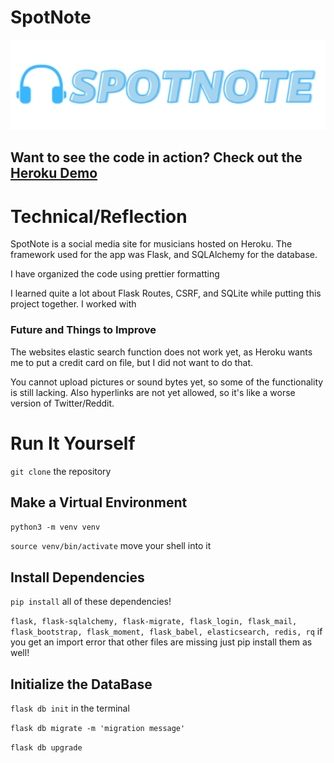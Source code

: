 # SpotNote
<a href='https://spotnote.herokuapp.com/' rel='noreferrer' target='_blank' >


<img src="https://raw.githubusercontent.com/Mark-777-0/SpotNote/2c51bfff79976f31fa7f4239d8159b16a6b77013/app/static/SpotNote.svg" alt="SpotNote" width="700"/>
</a>


## Want to see the code in action? Check out the [Heroku Demo](https://spotnote.herokuapp.com/)

# Technical/Reflection

SpotNote is a social media site for musicians hosted on Heroku. The framework used for the app was Flask, and SQLAlchemy for the database. 

I have organized the code using prettier formatting

I learned quite a lot about Flask Routes, CSRF, and SQLite while putting this project together. I worked with 

### Future and Things to Improve

The websites elastic search function does not work yet, as Heroku wants me to put a credit card on file, but I did not want to do that.

You cannot upload pictures or sound bytes yet, so some of the functionality is still lacking. Also hyperlinks are not yet allowed, so it's like a worse version of Twitter/Reddit.






# Run It Yourself

`git clone`  the repository

## Make a Virtual Environment

`python3 -m venv venv`

`source venv/bin/activate` move your shell into it

## Install Dependencies

`pip install` all of these dependencies!

`flask, flask-sqlalchemy, flask-migrate, flask_login, flask_mail, flask_bootstrap, flask_moment, flask_babel, elasticsearch, redis, rq` if you get an import error that other files are missing just   pip install them as well!

## Initialize the DataBase

`flask db init` in the terminal

`flask db migrate -m 'migration message'`

`flask db upgrade`
